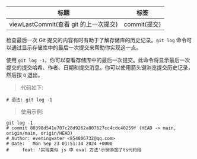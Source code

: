 | 标题                                     | 标签                     |
| ---------------------------------------- | ------------------------ |
| viewLastCommit(查看 git 的上一次提交) | commit(提交) |

检查最后一次 Git 提交的内容有时有助于了解存储库的历史记录。`git log` 命令可以通过显示存储库中的最后一次提交来帮助你实现这一点。

使用 `git log -1`，你可以查看存储库中的最后一次提交。此命令将显示最后一次提交的提交哈希、作者、日期和提交消息。你可以使用箭头键浏览提交历史记录，然后按 `Q` 退出。

> 代码如下:

```shell
# 语法: git log -1
```

> 使用示例:

```shell
git log -1
# commit 80398d541e707c28d9262a807627cc4cdc40259f (HEAD -> main, origin/main, origin/HEAD)
# Author: eveningwater <854806732@qq.com>
# Date:   Mon Sep 23 01:51:34 2024 +0000
#     feat: '实现类似 js 中 eval 方法'示例添加了ts代码段
```
